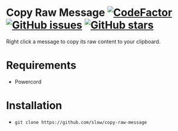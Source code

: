 # Copy Raw Message [![CodeFactor](https://www.codefactor.io/repository/github/slow/copy-raw-message/badge)](https://www.codefactor.io/repository/github/slow/copy-raw-message) [![GitHub issues](https://img.shields.io/github/issues/slow/copy-raw-message?style=flat)](https://github.com/slow/copy-raw-message/issues) [![GitHub stars](https://img.shields.io/github/stars/slow/copy-raw-message?style=flat)](https://github.com/slow/copy-raw-message/stargazers)

Right click a message to copy its raw content to your clipboard.

# Requirements

-  Powercord

# Installation

-  `git clone https://github.com/slow/copy-raw-message`
